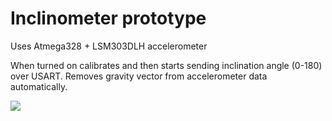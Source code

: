 # Inclinometer prototype

Uses Atmega328 + LSM303DLH accelerometer

When turned on calibrates and then starts sending inclination angle (0-180) over USART. Removes gravity vector from accelerometer data automatically.

![](https://mrtcode.github.io/inclinometer/diagram.png)